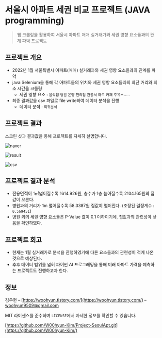 # 서울시 아파트 세권 비교 프로젝트 (JAVA programming) 

> 웹 크롤링을 활용하여 서울시 아파트 매매 실거래가와 세권 영향 요소들과의 관계 파악 프로젝트
>
>
## 프로젝트 개요
>
* 2022년 1월 서울특별시 아파트(매매) 실거래과와 세권 영향 요소들과의 관계를 파악
* java Selenium을 통해 각 아파트들의 위치와 세권 영향 요소들과의 최단 거리와 최소 시간을 크롤링
    * 세권 영향 요소 : `음식점` `병원` `은행` `편의점` `관공서` `마트` `카페` `주유소`.....
* 최종 결과값을 csv 파일로 file write하여 데이터 분석을 진행
    * 데이터 분석 : `회귀분석`



## 프로젝트 결과

스크린 샷과 결과값을 통해 프로젝트를 자세히 설명합니다.

![naver](https://user-images.githubusercontent.com/95575122/164195204-a742fd64-1668-4903-823f-48f93fa7f48c.png)
>
![result](https://user-images.githubusercontent.com/95575122/164195210-a843464f-52c6-4053-b1af-542a639afd39.png)
>
![csv](https://user-images.githubusercontent.com/95575122/164195197-c0eb2e23-68a2-4e00-ae15-f6b406f5fbf7.png)



## 프로젝트 결과 분석

* 전용면적이 1㎡넓어질수록 1614.926원, 층수가 1층 높아질수록 2104.165원의 집값이 오른다.
* 병원과의 거리가 1m 멀어질수록 58.3387원 집값이 떨어진다.
  (조정된 결정계수 : `0.569451`)
* 병원 외의 세권 영향 요소들은 P-Value 값이 0.1 이하이기에, 집값과의 관련성이 낮음을 확인하였다.


## 프로젝트 회고
* 현재는 1월 실거래가로 분석을 진행하였기에 다른 요소들과의 관련성이 적게 나온 것으로 예상된다. 
* 추후 데이터 범위를 넓혀 파이썬 AI 프로그래밍을 통해 미래 아파트 가격을 예측하는 프로젝트도 진행하고자 한다.


## 정보

김우현 – [https://woohyun.tistory.com/](https://woohyun.tistory.com/) – woohyun9509@gmail.com

MIT 라이센스를 준수하며 ``LICENSE``에서 자세한 정보를 확인할 수 있습니다.

[https://github.com/W00hyun-Kim/Project-SeoulApt.git](https://github.com/W00hyun-Kim/)

